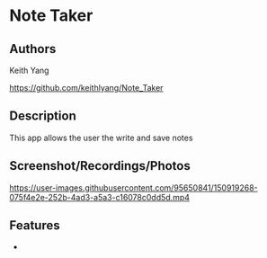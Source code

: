 # Note Taker

## Authors

Keith Yang

https://github.com/keithlyang/Note_Taker

## Description

 This app allows the user the write and save notes

## Screenshot/Recordings/Photos

https://user-images.githubusercontent.com/95650841/150919268-075f4e2e-252b-4ad3-a5a3-c16078c0dd5d.mp4

## Features

-